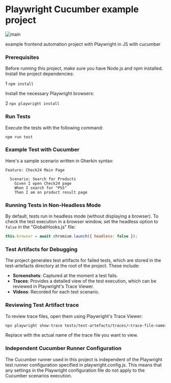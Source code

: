 # Playwright Cucumber example project
![main](https://github.com/Jose-Luis-Nunez/playwright-cucumber/actions/workflows/run_tests.yml/badge.svg?branch=main)

example frontend automation project with Playwright in JS with cucumber
### Prerequisites
Before running this project, make sure you have Node.js and npm installed.
Install the project dependencies:

1 `npm install`

Install the necessary Playwright browsers:

2 `npx playwright install `
### Run Tests
Execute the tests with the following command:

`npm run test`

### Example Test with Cucumber
Here's a sample scenario written in Gherkin syntax:


```gherkin
Feature: Check24 Main Page

  Scenario: Search for Products
    Given I open Check24 page
    When I search for "PS5"
    Then I am on product result page
```

### Running Tests in Non-Headless Mode
By default, tests run in headless mode (without displaying a browser). 
To check the test execution in a browser window, set the headless option to `false` in the "GlobalHooks.js" file:
```js
this.browser = await chromium.launch({ headless: false });
```

### Test Artifacts for Debugging
The project generates test artifacts for failed tests, which are stored in the test-artefacts directory at the root of the project. 
These include:

- **Screenshots**: Captured at the moment a test fails.
- **Traces**: Provides a detailed view of the test execution, which can be reviewed in Playwright's Trace Viewer.
- **Videos**: Recorded for each test scenario.

### Reviewing Test Artifact trace
To review trace files, open them using Playwright's Trace Viewer:

```sh
npx playwright show-trace tests/test-artefacts/traces/<trace-file-name>.zip
```
Replace <trace-file-name> with the actual name of the trace file you want to view.

### Independent Cucumber Runner Configuration
The Cucumber runner used in this project is independent of the Playwright test runner configuration specified in playwright.config.js. 
This means that any settings in the Playwright configuration file do not apply to the Cucumber scenarios execution.
